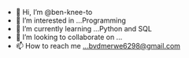 - 👋 Hi, I’m @ben-knee-to
- 👀 I’m interested in ...Programming
- 🌱 I’m currently learning ...Python and SQL
- 💞️ I’m looking to collaborate on ...
- 📫 How to reach me ...bvdmerwe6298@gmail.com

<!---
ben-knee-to/ben-knee-to is a ✨ special ✨ repository because its `README.md` (this file) appears on your GitHub profile.
You can click the Preview link to take a look at your changes.
--->
